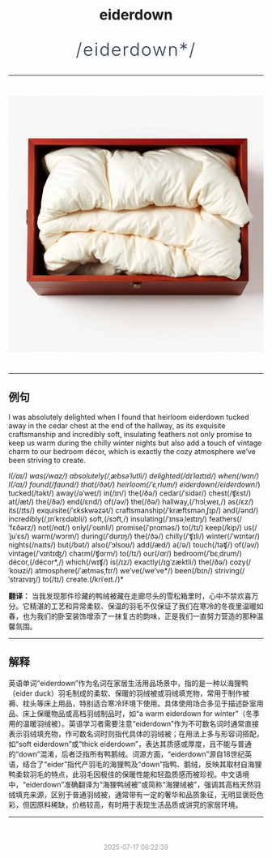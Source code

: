 <div align="center">

# eiderdown

<div style="margin: 30px 0;">
<h1 style="font-size: 2.5em; font-weight: 300; letter-spacing: 2px; margin: 0; color: #2c3e50;">
/eiderdown*/
</h1>
</div>

</div>

---

<div align="center" style="margin: 40px 0;">

![eiderdown](images/eiderdown.png)

</div>

---

## 例句

I was absolutely delighted when I found that heirloom eiderdown tucked away in the cedar chest at the end of the hallway, as its exquisite craftsmanship and incredibly soft, insulating feathers not only promise to keep us warm during the chilly winter nights but also add a touch of vintage charm to our bedroom décor, which is exactly the cozy atmosphere we’ve been striving to create.

*I(/aɪ/) was(/wɑz/) absolutely(/ˌæbsəˈlutli/) delighted(/dɪˈlaɪtɪd/) when(/wɪn/) I(/aɪ/) found(/faʊnd/) that(/ðət/) heirloom(/ˈɛˌrlum/) eiderdown(/eiderdown*/) tucked(/təkt/) away(/əˈweɪ/) in(/ɪn/) the(/ðə/) cedar(/ˈsidər/) chest(/ʧɛst/) at(/æt/) the(/ðə/) end(/ɛnd/) of(/əv/) the(/ðə/) hallway,(/ˈhɔlˌweɪ,/) as(/ɛz/) its(/ɪts/) exquisite(/ˈɛkskwəzət/) craftsmanship(/ˈkræftsmənˌʃɪp/) and(/ənd/) incredibly(/ˌɪnˈkrɛdəbli/) soft,(/sɔft,/) insulating(/ˈɪnsəˌleɪtɪŋ/) feathers(/ˈfɛðərz/) not(/nɑt/) only(/ˈoʊnli/) promise(/ˈprɑməs/) to(/tɪ/) keep(/kip/) us(/ˈjuˈɛs/) warm(/wɔrm/) during(/ˈdʊrɪŋ/) the(/ðə/) chilly(/ˈʧɪli/) winter(/ˈwɪntər/) nights(/naɪts/) but(/bət/) also(/ˈɔlsoʊ/) add(/æd/) a(/ə/) touch(/təʧ/) of(/əv/) vintage(/ˈvɪntɪʤ/) charm(/ʧɑrm/) to(/tɪ/) our(/ɑr/) bedroom(/ˈbɛˌdrum/) décor,(/décor*,/) which(/wɪʧ/) is(/ɪz/) exactly(/ɪgˈzæktli/) the(/ðə/) cozy(/ˈkoʊzi/) atmosphere(/ˈætməsˌfɪr/) we’ve(/we’ve*/) been(/bɪn/) striving(/ˈstraɪvɪŋ/) to(/tɪ/) create.(/kriˈeɪt./)*

**翻译：** 当我发现那件珍藏的鸭绒被藏在走廊尽头的雪松箱里时，心中不禁欢喜万分。它精湛的工艺和异常柔软、保温的羽毛不仅保证了我们在寒冷的冬夜里温暖如春，也为我们的卧室装饰增添了一抹复古的韵味，正是我们一直努力营造的那种温馨氛围。

---

## 解释

英语单词“eiderdown”作为名词在家居生活用品场景中，指的是一种以海狸鸭（eider duck）羽毛制成的柔软、保暖的羽绒被或羽绒填充物，常用于制作被褥、枕头等床上用品，特别适合寒冷环境下使用。具体使用场合多见于描述卧室用品、床上保暖物品或高档羽绒制品时，如“a warm eiderdown for winter”（冬季用的温暖羽绒被）。英语学习者需要注意“eiderdown”作为不可数名词时通常直接表示羽绒填充物，作可数名词时则指代具体的羽绒被；在用法上多与形容词搭配，如“soft eiderdown”或“thick eiderdown”，表达其质感或厚度，且不能与普通的“down”混淆，后者泛指所有鸭鹅绒。词源方面，“eiderdown”源自18世纪英语，结合了“eider”指代产羽毛的海狸鸭及“down”指鸭、鹅绒，反映其取材自海狸鸭柔软羽毛的特点，此羽毛因极佳的保暖性能和轻盈质感而被珍视。中文语境中，“eiderdown”准确翻译为“海狸鸭绒被”或简称“海狸绒被”，强调其高档天然羽绒填充来源，区别于普通羽绒被，通常带有一定的奢华和品质象征，无明显褒贬色彩，但因原料稀缺，价格较高，有时用于表现生活品质或讲究的家居环境。


---

<div align="center" style="margin-top: 50px;">
<small style="color: #999; font-size: 0.9em;">2025-07-17 06:22:39</small>
</div>
